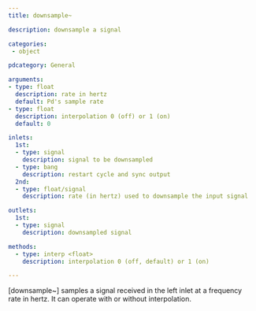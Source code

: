 ```yaml
---
title: downsample~

description: downsample a signal

categories:
 - object

pdcategory: General

arguments:
- type: float
  description: rate in hertz
  default: Pd's sample rate
- type: float
  description: interpolation 0 (off) or 1 (on)
  default: 0

inlets:
  1st:
  - type: signal
    description: signal to be downsampled
  - type: bang
    description: restart cycle and sync output
  2nd:
  - type: float/signal
    description: rate (in hertz) used to downsample the input signal

outlets:
  1st:
  - type: signal
    description: downsampled signal

methods:
  - type: interp <float>
    description: interpolation 0 (off, default) or 1 (on)

---
```


[downsample~] samples a signal received in the left inlet at a frequency rate in hertz. It can operate with or without interpolation.

